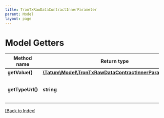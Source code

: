 ```yaml
---
title: TronTxRawDataContractInnerParameter
parent: Model
layout: page
---
```


# Model Getters

Method name | Return type | Description | Notes
------------ | ------------- | ------------- | -------------
**getValue()** | [**\Tatum\Model\TronTxRawDataContractInnerParameterValue**](TronTxRawDataContractInnerParameterValue.md) |  | [optional]
**getTypeUrl()** | **string** | Type of the smart contract event. | [optional]

[[Back to Index]](../index.md)
